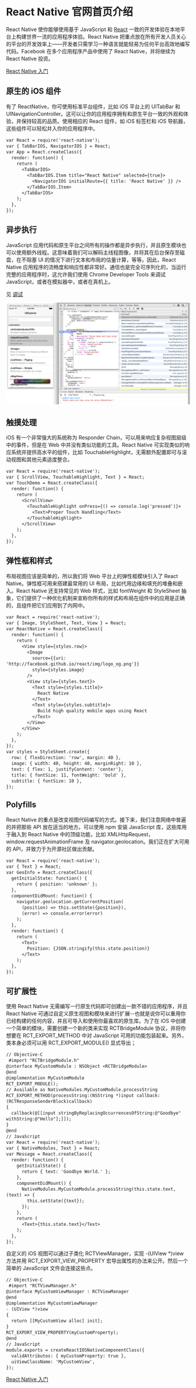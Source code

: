 # React Native 官网首页介绍

React Native 使你能够使用基于 JavaScript 和 [React](http://wiki.jikexueyuan.com/project/react/) 一致的开发体验在本地平台上构建世界一流的应用程序体验。React Native 把重点放在所有开发人员关心的平台的开发效率上——开发者只需学习一种语言就能轻易为任何平台高效地编写代码。Facebook 在多个应用程序产品中使用了 React Native，并将继续为 React Native 投资。

[React Native 入门](GettingStarted.md)


## 原生的 iOS 组件 

有了 ReactNative，你可使用标准平台组件，比如 iOS 平台上的 UITabBar 和 UINavigationController。这可以让你的应用程序拥有和原生平台一致的外观和体验，并保持较高的品质。使用相应的 React 组件，如 iOS 标签栏和 iOS 导航器，这些组件可以轻松并入你的应用程序中。

``` 
var React = require('react-native');
var { TabBarIOS, NavigatorIOS } = React;
var App = React.createClass({
  render: function() {
    return (
      <TabBarIOS>
        <TabBarIOS.Item title="React Native" selected={true}>
          <NavigatorIOS initialRoute={{ title: 'React Native' }} />
        </TabBarIOS.Item>
      </TabBarIOS>
    );
  },
});
```

## 异步执行

JavaScript 应用代码和原生平台之间所有的操作都是异步执行，并且原生模块也可以使用额外线程。这意味着我们可以解码主线程图像，并将其在后台保存至磁盘，在不阻塞 UI 的情况下进行文本和布局的估量计算，等等。因此，React Native 应用程序的流畅度和响应性都非常好。通信也是完全可序列化的，当运行完整的应用程序时，这允许我们使用 Chrome Developer Tools 来调试 JavaScript，或者在模拟器中，或者在真机上。

见 [调试](debugging.md)

![chrome-breakpoint](images/chrome-breakpoint.png)

## 触摸处理 

iOS 有一个非常强大的系统称为 Responder Chain，可以用来响应复杂视图层级中的事件，但是在 Web 中并没有类似功能的工具。React Native 可实现类似的响应系统并提供高水平的组件，比如 TouchableHighlight，无需额外配置即可与滚动视图和其他元素适度整合。

``` 
var React = require('react-native');
var { ScrollView, TouchableHighlight, Text } = React;
var TouchDemo = React.createClass({
  render: function() {
    return (
      <ScrollView>
        <TouchableHighlight onPress={() => console.log('pressed')}>
          <Text>Proper Touch Handling</Text>
        </TouchableHighlight>
      </ScrollView>
    );
  },
});
```

## 弹性框和样式

布局视图应该是简单的，所以我们将 Web 平台上的弹性框模块引入了 React Native。弹性框可用来搭建最常用的 UI 布局，比如代用边缘和填充的堆叠和嵌入。React Native 还支持常见的 Web 样式，比如 fontWeight 和 StyleSheet 抽象，它们提供了一种优化机制来宣称你所有的样式和布局在组件中的应用是正确的，且组件把它们应用到了内网中。

``` 
var React = require('react-native');
var { Image, StyleSheet, Text, View } = React;
var ReactNative = React.createClass({
  render: function() {
    return (
      <View style={styles.row}>
        <Image
          source={{uri: 'http://facebook.github.io/react/img/logo_og.png'}}
          style={styles.image}
        />
        <View style={styles.text}>
          <Text style={styles.title}>
            React Native
          </Text>
          <Text style={styles.subtitle}>
            Build high quality mobile apps using React
          </Text>
        </View>
      </View>
    );
  },
});
var styles = StyleSheet.create({
  row: { flexDirection: 'row', margin: 40 },
  image: { width: 40, height: 40, marginRight: 10 },
  text: { flex: 1, justifyContent: 'center'},
  title: { fontSize: 11, fontWeight: 'bold' },
  subtitle: { fontSize: 10 },
});
```

## Polyfills

React Native 的重点是改变视图代码编写的方式。接下来，我们注意网络中普遍的并把那些 API 放在适当的地方。可以使用 npm 安装 JavaScript 库，这些库用于融入到 React Native 中的顶级功能，比如 XMLHttpRequest，window.requestAnimationFrame 及 navigator.geolocation。我们正在扩大可用的 API，并致力于为开源社区做出贡献。

``` 
var React = require('react-native');
var { Text } = React;
var GeoInfo = React.createClass({
  getInitialState: function() {
    return { position: 'unknown' };
  },
  componentDidMount: function() {
    navigator.geolocation.getCurrentPosition(
      (position) => this.setState({position}),
      (error) => console.error(error)
    );
  },
  render: function() {
    return (
      <Text>
        Position: {JSON.stringify(this.state.position)}
      </Text>
    );
  },
});
```

## 可扩展性 

使用 React Native 无需编写一行原生代码即可创建出一款不错的应用程序，并且 React Native 可通过自定义原生视图和模块来进行扩展--也就是说你可以重用你已经构建的任何内容，并且可导入和使用你最喜欢的原生库。为了在 iOS 中创建一个简单的模块，需要创建一个新的类来实现 RCTBridgeModule 协议，并将你想要在 RCT_EXPORT_METHOD 中对 JavaScript 可用的功能包装起来。另外，类本身必须可以用 RCT_EXPORT_MODULE() 显式导出；

``` 
// Objective-C
 #import "RCTBridgeModule.h"
@interface MyCustomModule : NSObject <RCTBridgeModule>
@end
@implementation MyCustomModule
RCT_EXPORT_MODULE();
// Available as NativeModules.MyCustomModule.processString
RCT_EXPORT_METHOD(processString:(NSString *)input callback:(RCTResponseSenderBlock)callback)
{
  callback(@[[input stringByReplacingOccurrencesOfString:@"Goodbye" withString:@"Hello"];]]);
}
@end
// JavaScript
var React = require('react-native');
var { NativeModules, Text } = React;
var Message = React.createClass({
  render: function() {
    getInitialState() {
      return { text: 'Goodbye World.' };
    },
    componentDidMount() {
      NativeModules.MyCustomModule.processString(this.state.text, (text) => {
        this.setState({text});
      });
    },
    return (
      <Text>{this.state.text}</Text>
    );
  },
});
```

自定义的 iOS 视图可以通过子类化 RCTViewManager，实现 -(UIView *)view 方法并用 RCT_EXPORT_VIEW_PROPERTY 宏导出属性的办法来公开。然后一个简单的 JavaScript 文件会连接这些点。

``` 
// Objective-C
 #import "RCTViewManager.h"
@interface MyCustomViewManager : RCTViewManager
@end
@implementation MyCustomViewManager
- (UIView *)view
{
  return [[MyCustomView alloc] init];
}
RCT_EXPORT_VIEW_PROPERTY(myCustomProperty);
@end
// JavaScript
module.exports = createReactIOSNativeComponentClass({
  validAttributes: { myCustomProperty: true },
  uiViewClassName: 'MyCustomView',
});
```


[React Native 入门](getting-started.md)
